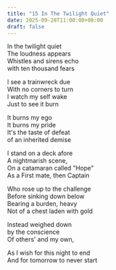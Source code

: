 ```yaml
---
title: "15 In The Twilight Quiet"
date: 2025-09-28T11:00:00+08:00
draft: false
---
```


In the twilight quiet  
The loudness appears  
Whistles and sirens echo  
with ten thousand fears  

I see a trainwreck due  
With no corners to turn  
I watch my self wake  
Just to see it burn  

It burns my ego  
It burns my pride  
It's the taste of defeat  
of an inherited demise  

I stand on a deck afore  
A nightmarish scene,  
On a catamaran called "Hope"  
As a First mate, then Captain  

Who rose up to the challenge  
Before sinking down below  
Bearing a burden, heavy  
Not of a chest laden with gold  

Instead weighed down  
by the conscience  
Of others' and my own,  

As I wish for this night to end  
And for tomorrow to never start  
